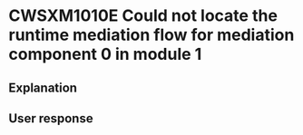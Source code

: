 # CWSXM1010E Could not locate the runtime mediation flow for mediation component 0 in module 1

## Explanation

## User response